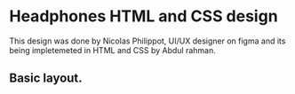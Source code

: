# Headphones HTML and CSS design
This design was done by Nicolas Philippot, UI/UX designer on figma and its being impletemeted in HTML and CSS by Abdul rahman.

## Basic layout.

